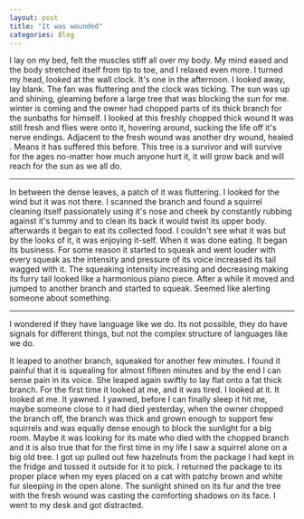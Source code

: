 ```yaml
---
layout: post
title: "It was wounded"
categories: Blog
---
```


I lay on my bed, felt the muscles stiff all over my body. My mind eased and the body stretched itself from tip to toe, and I relaxed even more.
I turned my head, looked at the wall clock. It's one in the afternoon. I looked away, lay blank. The fan was fluttering and the clock was ticking.
The sun was up and shining, gleaming before a large tree that was blocking the sun for me.
winter is coming and the owner had chopped parts of its thick branch for the sunbaths for himself. <!-- its has the s because it is used in terms of belonging not verb. -->
I looked at this freshly chopped thick wound It was still fresh and flies were onto it, hovering around, sucking the life off it's nerve endings. Adjacent to the fresh wound was another dry wound, healed . Means it has suffered this before. This tree is a survivor and will survive for the ages no-matter how much anyone hurt it, it will grow back and will reach for the sun as we all do.

---
In between the dense leaves, a patch of it was fluttering. I looked for the wind but it was not there. I scanned the branch and found a squirrel cleaning itself passionately using it's nose and cheek by constantly rubbing against it's tummy and to clean its back it would twist its upper body.
afterwards it began to eat its collected food. I couldn't see what it was but by the looks of it, it was enjoying it-self.
When it was done eating. It began its business. For some reason it started to squeak and went louder with every squeak as the intensity and pressure of its voice increased its tail wagged with it. The squeaking intensity increasing and decreasing making its furry tail looked like a harmonious piano piece.
After a while it moved and jumped to another branch and started to squeak. Seemed like alerting someone about something.

---

I wondered if they have language like we do. Its not possible, they do have signals for different things, but not the complex structure of languages like we do.

It leaped to another branch, squeaked for another few minutes. I found it painful that it is squealing for almost fifteen minutes and by the end I can sense pain in its voice.
She leaped again swiftly to lay flat onto a fat thick branch. For the first time it looked at me, and it was tired. I looked at it. It looked at me. It yawned. I yawned, before I can finally sleep it hit me, maybe someone close to it had died yesterday, when the owner chopped the branch off, the branch was thick and grown enough to support few squirrels and was equally dense enough to block the sunlight for a big room. Maybe it was looking for its mate who died with the chopped branch and it is also true that for the first time in my life I saw a squirrel alone on a big old tree.
I got up pulled out few hazelnuts from the package I had kept in the fridge and tossed it outside for it to pick.
I returned the package to its proper place when my eyes placed on a cat with patchy brown and white fur sleeping in the open alone. The sunlight shined on its fur and the tree with the fresh wound was casting the comforting shadows on its face. I went to my desk and got distracted.
